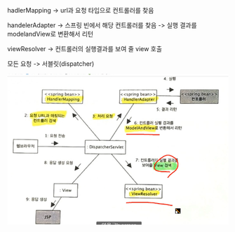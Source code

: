 hadlerMapping 
-> url과 요청 타입으로 컨트롤러를 찾음

handelerAdapter
-> 스프링 빈에서 해당 컨트롤러를 찾음
-> 실행 결과를 modelandView로 변환해서 리턴

viewResolver
-> 컨트롤러의 실행결과를 보여 줄 view 호출

모든 요청 -> 서블릿(dispatcher)

![img.png](img.png)